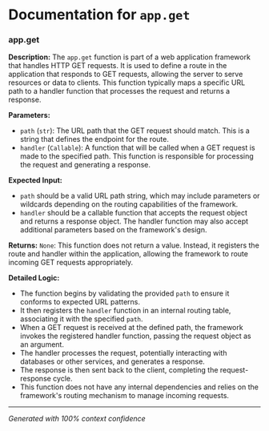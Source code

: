 # Documentation for `app.get`

### app.get

**Description:**
The `app.get` function is part of a web application framework that handles HTTP GET requests. It is used to define a route in the application that responds to GET requests, allowing the server to serve resources or data to clients. This function typically maps a specific URL path to a handler function that processes the request and returns a response.

**Parameters:**
- `path` (`str`): The URL path that the GET request should match. This is a string that defines the endpoint for the route.
- `handler` (`Callable`): A function that will be called when a GET request is made to the specified path. This function is responsible for processing the request and generating a response.

**Expected Input:**
- `path` should be a valid URL path string, which may include parameters or wildcards depending on the routing capabilities of the framework.
- `handler` should be a callable function that accepts the request object and returns a response object. The handler function may also accept additional parameters based on the framework's design.

**Returns:**
`None`: This function does not return a value. Instead, it registers the route and handler within the application, allowing the framework to route incoming GET requests appropriately.

**Detailed Logic:**
- The function begins by validating the provided `path` to ensure it conforms to expected URL patterns.
- It then registers the `handler` function in an internal routing table, associating it with the specified `path`.
- When a GET request is received at the defined path, the framework invokes the registered handler function, passing the request object as an argument.
- The handler processes the request, potentially interacting with databases or other services, and generates a response.
- The response is then sent back to the client, completing the request-response cycle.
- This function does not have any internal dependencies and relies on the framework's routing mechanism to manage incoming requests.

---
*Generated with 100% context confidence*

